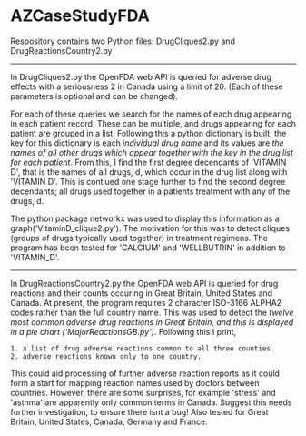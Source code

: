 # AZCaseStudyFDA
Respository contains two Python files: DrugCliques2.py and DrugReactionsCountry2.py
***

In DrugCliques2.py the OpenFDA web API is queried for adverse drug effects with a seriousness 2 in Canada using a limit of 20.
(Each of these parameters is optional and can be changed).

For each of these queries we search for the names of each drug appearing in each patient record. These can be multiple, and drugs appearing for each patient are grouped in a list.
Following this a python dictionary is built, the key for this dictionary is each *individual drug name* and its values are *the names of all other drugs which appear together with the key in the drug list for each patient*. From this, I find the first degree decendants of 'VITAMIN D', that is the names of all drugs, d, which occur in the drug list along with 'VITAMIN D'. This is contiued one stage further to find the second degree decendants; all drugs used together in a patients treatment with any of the drugs, d.

The python package networkx was used to display this information as a graph('VitaminD_clique2.py'). The motivation for this was to detect cliques (groups of drugs typically used together) in treatment regimens. The program has been tested for 'CALCIUM' and 'WELLBUTRIN' in addition to 'VITAMIN_D'.

***
In DrugReactionsCountry2.py the OpenFDA web API is queried for drug reactions and their counts occuring in Great Britain, United States and Canada.
At present, the program requires 2 character ISO-3166 ALPHA2 codes rather than the full country name. 
This was used to detect the *twelve most common adverse drug reactions in Great Britain, and this is displayed in a pie chart ('MajorReactionsGB.py')*.
Following this I print, 

    1. a list of drug adverse reactions common to all three counties. 
    2. adverse reactions known only to one country.
    
This could aid processing of further adverse reaction reports as it could form a start for mapping reaction names used by doctors between countries.
However, there are some surprises, for example 'stress' and 'asthma' are apparently only common terms in Canada. Suggest this needs further investigation, to ensure there isnt a bug! Also tested for Great Britain, United States, Canada, Germany and France.
